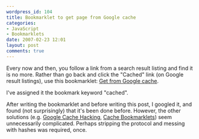 ```yaml
---
wordpress_id: 104
title: Bookmarklet to get page from Google cache
categories:
- JavaScript
- Bookmarklets
date: 2007-02-23 12:01
layout: post
comments: true
---
```

Every now and then, you follow a link from a search result listing and find it is no more. Rather than go back and click the "Cached" link (on Google result listings), use this bookmarklet: <a href="javascript:location.href=&quot;http://www.google.com/search?q=cache:&quot;+encodeURIComponent(location.href)">Get from Google cache</a>.

I've assigned it the bookmark keyword "cached".

After writing the bookmarklet and before writing this post, I googled it, and found (not surprisingly) that it's been done before. However, the other solutions (e.g. <a href="http://rentzsch.com/notes/googleCacheHacking">Google Cache Hacking</a>, <a href="http://ostermiller.org/bookmarklets/cache.html">Cache Bookmarklets</a>) seem unnecessarily complicated. Perhaps stripping the protocol and messing with hashes was required, once.
